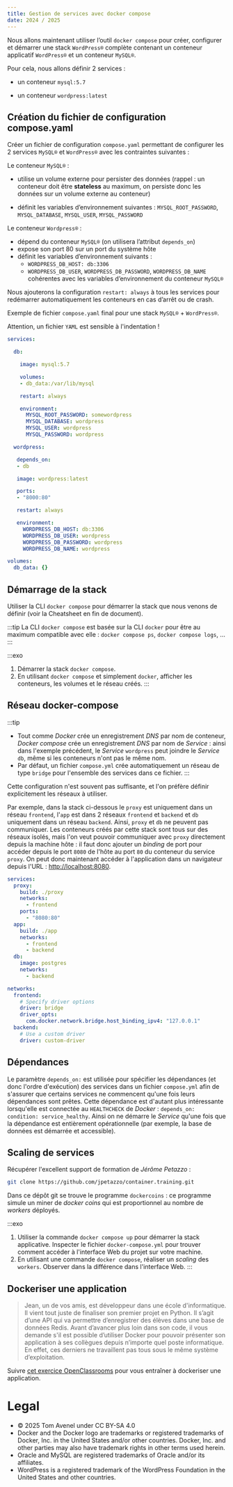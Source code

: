 ```yaml
---
title: Gestion de services avec docker compose
date: 2024 / 2025
---
```


Nous allons maintenant utiliser l’outil `docker compose` pour créer, configurer et démarrer une stack `WordPress®` complète contenant un conteneur applicatif `WordPress®` et un conteneur `MySQL®`.

Pour cela, nous allons définir 2 services :

- un conteneur `mysql:5.7`

- un conteneur `wordpress:latest`

## Création du fichier de configuration compose.yaml

Créer un fichier de configuration `compose.yaml` permettant de configurer les 2 services `MySQL®` et `WordPress®` avec les contraintes suivantes :

Le conteneur `MySQL®` :

- utilise un volume externe pour persister des données (rappel : un conteneur doit être **stateless** au maximum, on persiste donc les données sur un volume externe au conteneur)

- définit les variables d’environnement suivantes : `MYSQL_ROOT_PASSWORD`, `MYSQL_DATABASE`, `MYSQL_USER`, `MYSQL_PASSWORD`

Le conteneur `Wordpress®` :

- dépend du conteneur `MySQL®` (on utilisera l’attribut `depends_on`)
- expose son port 80 sur un port du système hôte
- définit les variables d’environnement suivants :
   - `WORDPRESS_DB_HOST: db:3306`
   - `WORDPRESS_DB_USER`, `WORDPRESS_DB_PASSWORD`, `WORDPRESS_DB_NAME` cohérentes avec les variables d’environnement du conteneur `MySQL®`

Nous ajouterons la configuration `restart: always` à tous les services pour redémarrer automatiquement les conteneurs en cas d’arrêt ou de crash.

Exemple de fichier `compose.yaml` final pour une stack `MySQL®` + `WordPress®`.

Attention, un fichier `YAML` est sensible à l'indentation !

```yaml
services:

  db:

    image: mysql:5.7

    volumes:
    - db_data:/var/lib/mysql

    restart: always

    environment:
      MYSQL_ROOT_PASSWORD: somewordpress
      MYSQL_DATABASE: wordpress
      MYSQL_USER: wordpress
      MYSQL_PASSWORD: wordpress

  wordpress:

   depends_on:
   - db

   image: wordpress:latest

   ports:
   - "8000:80"

   restart: always

   environment:
     WORDPRESS_DB_HOST: db:3306
     WORDPRESS_DB_USER: wordpress
     WORDPRESS_DB_PASSWORD: wordpress
     WORDPRESS_DB_NAME: wordpress

volumes:
  db_data: {}
```

## Démarrage de la stack

Utiliser la CLI `docker compose` pour démarrer la stack que nous venons de définir (voir la Cheatsheet en fin de document).

:::tip
La CLI `docker compose` est basée sur la CLI `docker` pour être au maximum compatible avec elle : `docker compose ps`, `docker compose logs`, …
:::

:::exo
1. Démarrer la stack `docker compose`.
2. En utilisant `docker compose` et simplement `docker`, afficher les conteneurs, les volumes et le réseau créés.
:::

## Réseau docker-compose

:::tip
- Tout comme _Docker_ crée un enregistrement _DNS_ par nom de conteneur, _Docker compose_ crée un enregistrement _DNS_ par nom de _Service_ : ainsi dans l'exemple précédent, le _Service_ `wordpress` peut joindre le _Service_ `db`, même si les conteneurs n'ont pas le même nom.
- Par défaut, un fichier `compose.yml` crée automatiquement un réseau de type `bridge` pour l'ensemble des services dans ce fichier.
:::

Cette configuration n'est souvent pas suffisante, et l'on préfère définir explicitement les réseaux à utiliser.

Par exemple, dans la stack ci-dessous le `proxy` est uniquement dans un réseau `frontend`, l'`app` est dans 2 réseaux `frontend` et `backend` et `db` uniquement dans un réseau `backend`. Ainsi, `proxy` et `db` ne peuvent pas communiquer. Les conteneurs créés par cette stack sont tous sur des réseaux isolés, mais l'on veut pouvoir communiquer avec `proxy` directement depuis la machine hôte : il faut donc ajouter un _binding_ de port pour accéder depuis le port `8080` de l'hôte au port `80` du conteneur du service `proxy`. On peut donc maintenant accéder à l'application dans un navigateur depuis l'URL : <http://localhost:8080>.

```yaml
services:
  proxy:
    build: ./proxy
    networks:
      - frontend
    ports:
      - "8080:80"
  app:
    build: ./app
    networks:
      - frontend
      - backend
  db:
    image: postgres
    networks:
      - backend

networks:
  frontend:
    # Specify driver options
    driver: bridge
    driver_opts:
      com.docker.network.bridge.host_binding_ipv4: "127.0.0.1"
  backend:
    # Use a custom driver
    driver: custom-driver
```

## Dépendances

Le paramètre `depends_on:` est utilisée pour spécifier les dépendances (et donc l'ordre d'exécution) des services dans un fichier `compose.yml` afin de s'assurer que certains services ne commencent qu'une fois leurs dépendances sont prêtes. Cette dépendance est d'autant plus intéressante lorsqu'elle est connectée au `HEALTHCHECK` de _Docker_ : `depends_on: condition: service_healthy`. Ainsi on ne démarre le _Service_ qu'une fois que la dépendance est entièrement opérationnelle (par exemple, la base de données est démarrée et accessible).

## Scaling de services

Récupérer l'excellent support de formation de _Jérôme Petazzo_ : 

```sh
git clone https://github.com/jpetazzo/container.training.git
```

Dans ce dépôt git se trouve le programme `dockercoins` : ce programme simule un miner de _docker coins_ qui est proportionnel au nombre de _workers_ déployés.

:::exo
1. Utiliser la commande `docker compose up` pour démarrer la stack applicative. Inspecter le fichier `docker-compose.yml` pour trouver comment accéder à l'interface Web du projet sur votre machine.
2. En utilisant une commande `docker compose`, réaliser un _scaling_ des `workers`. Observer dans la différence dans l'interface Web.
:::

## Dockeriser une application

> Jean, un de vos amis, est développeur dans une école d'informatique. Il vient tout juste de finaliser son premier projet en Python. Il s’agit d’une API qui va permettre d’enregistrer des élèves dans une base de données Redis.
> Avant d’avancer plus loin dans son code, il vous demande s'il est possible d’utiliser Docker pour pouvoir présenter son application à ses collègues depuis n’importe quel poste informatique. En effet, ces derniers ne travaillent pas tous sous le même système d’exploitation.

Suivre [cet exercice OpenClassrooms](https://openclassrooms.com/fr/courses/2035766-optimisez-votre-deploiement-en-creant-des-conteneurs-avec-docker/7540111-entrainez-vous-en-orchestrant-vos-images-docker-avec-docker-compose) pour vous entraîner à dockeriser une application.

# Legal

- © 2025 Tom Avenel under CC  BY-SA 4.0
- Docker and the Docker logo are trademarks or registered trademarks of Docker, Inc. in the United States and/or other countries. Docker, Inc. and other parties may also have trademark rights in other terms used herein.
- Oracle and MySQL are registered trademarks of Oracle and/or its affiliates.
- WordPress is a registered trademark of the WordPress Foundation in the United States and other countries.
